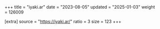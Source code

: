 +++
title = "iyaki.ar"
date = "2023-08-05"
updated = "2025-01-03"
weight = 126009

[extra]
source = "https://iyaki.ar/"
ratio = 3
size = 123
+++
